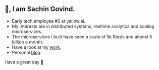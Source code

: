 ## 👋, I am Sachin Govind.
 - Early tech employee #2 at yellow.ai. 
 - My interests are in distributed systems, realtime analytics and scaling microservices.
 - The microservices i built have seen a scale of 5k Req/s and almost 5 billion a month.
 - Have a look at my [work](https://sachingovind.com/work/).
 - Personal [blog](https://sachingovind.com/work/).
 
Have a great day 🤗
